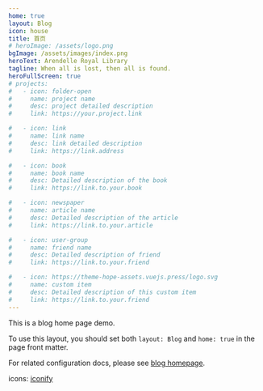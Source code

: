 ```yaml
---
home: true
layout: Blog
icon: house
title: 首页
# heroImage: /assets/logo.png
bgImage: /assets/images/index.png
heroText: Arendelle Royal Library
tagline: When all is lost, then all is found.
heroFullScreen: true
# projects:
#   - icon: folder-open
#     name: project name
#     desc: project detailed description
#     link: https://your.project.link

#   - icon: link
#     name: link name
#     desc: link detailed description
#     link: https://link.address

#   - icon: book
#     name: book name
#     desc: Detailed description of the book
#     link: https://link.to.your.book

#   - icon: newspaper
#     name: article name
#     desc: Detailed description of the article
#     link: https://link.to.your.article

#   - icon: user-group
#     name: friend name
#     desc: Detailed description of friend
#     link: https://link.to.your.friend

#   - icon: https://theme-hope-assets.vuejs.press/logo.svg
#     name: custom item
#     desc: Detailed description of this custom item
#     link: https://link.to.your.friend
---
```


This is a blog home page demo.

To use this layout, you should set both `layout: Blog` and `home: true` in the page front matter.

For related configuration docs, please see [blog homepage](https://theme-hope.vuejs.press/guide/blog/home.html).

icons: [iconify](https://icon-sets.iconify.design/)
